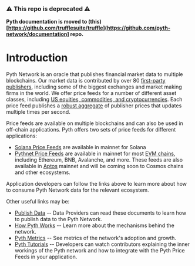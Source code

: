 ### :warning: This repo is deprecated :warning:
**Pyth documentation is moved to (this)[https://github.com/trufflesuite/truffle](https://github.com/pyth-network/documentation] repo.**


# Introduction

Pyth Network is an oracle that publishes financial market data to multiple blockchains.
Our market data is contributed by over 80 [first-party publishers](https://pyth.network/publishers/), including some of the biggest exchanges and market making firms in the world.
We offer price feeds for a number of different asset classes, including [US equities, commodities, and cryptocurrencies](https://pyth.network/price-feeds/).
Each price feed publishes a [robust aggregate](how-pyth-works/price-aggregation.md) of publisher prices that updates multiple times per second.

Price feeds are available on multiple blockchains and can also be used in off-chain applications.
Pyth offers two sets of price feeds for different applications:
  * [Solana Price Feeds](solana-price-feeds/solana-price-feeds.md) are available in mainnet for Solana
  * [Pythnet Price Feeds](pythnet-price-feeds/pythnet-price-feeds.md) are available in mainnet for most [EVM chains](pythnet-price-feeds/evm.md), including Ethereum, BNB, Avalanche, and more.
    These feeds are also available in [Aptos](pythnet-price-feeds/aptos.md) mainnet and will be coming soon to Cosmos chains and other ecosystems.

Application developers can follow the links above to learn more about how to consume Pyth Network data for the relevant ecosystem.

Other useful links may be:
  * [Publish Data](publishers/publish-data.md) -- Data Providers can read these documents to learn how to publish data to the Pyth Network.
  * [How Pyth Works](how-pyth-works/design-overview.md) -- Learn more about the mechanisms behind the network.
  * [Pyth Metrics](metrics/metrics.md) -- See metrics of the network's adoption and growth.
  * [Pyth Tutorials](https://youtube.com/playlist?list=PL-wxIsxi1V--5-p0eREKI0H8eszz7MGEg) -- Developers can watch contributors explaining the inner workings of the Pyth network and how to integrate with the Pyth Price Feeds in your application.
